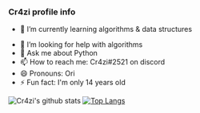 ### Cr4zi profile info


<!-- 🔭 I’m currently working on A.I that can detect animels-->
- 🌱 I’m currently learning algorithms & data structures
<!-- 👯 I’m looking to collaborate on nothing -->
- 🤔 I’m looking for help with algorithms
- 💬 Ask me about Python
- 📫 How to reach me: Cr4zi#2521 on discord
- 😄 Pronouns: Ori
- ⚡ Fun fact: I'm only 14 years old

![Cr4zi's github stats](https://github-readme-stats.vercel.app/api?username=Cr4zi&show_icons=true&theme=dark)
[![Top Langs](https://github-readme-stats.vercel.app/api/top-langs/?username=Cr4zi&theme=dark)](https://github.com/anuraghazra/github-readme-stats)


